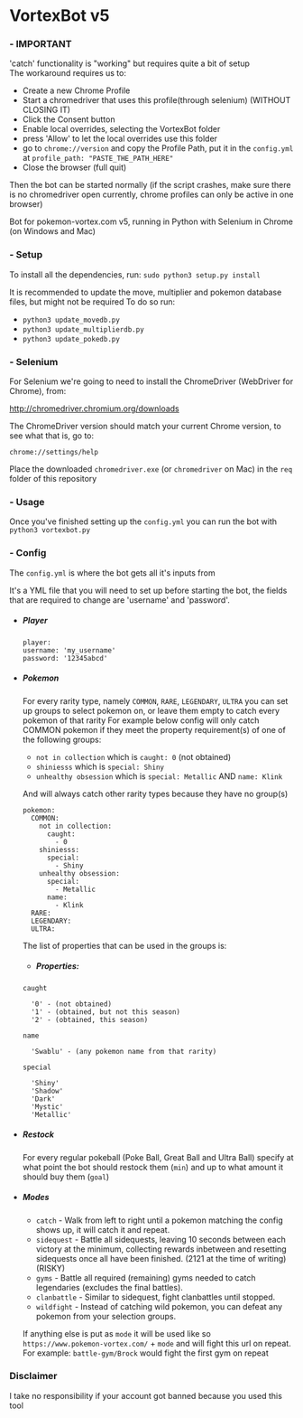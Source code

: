 
#  VortexBot v5

### - IMPORTANT
'catch' functionality is "working" but requires quite a bit of setup\
The workaround requires us to:
- Create a new Chrome Profile
- Start a chromedriver that uses this profile(through selenium) (WITHOUT CLOSING IT)
- Click the Consent button
- Enable local overrides, selecting the VortexBot folder
- press 'Allow' to let the local overrides use this folder
- go to `chrome://version` and copy the Profile Path, put it in the `config.yml` at `profile_path: "PASTE_THE_PATH_HERE"`
- Close the browser (full quit)

Then the bot can be started normally
(if the script crashes, make sure there is no chromedriver open currently, chrome profiles can only be active in one browser)

Bot for pokemon-vortex.com v5, running in Python with Selenium in Chrome (on Windows and Mac)

### - Setup

To install all the dependencies, run: 
`sudo python3 setup.py install` 

It is recommended to update the move, multiplier and pokemon database files, but might not be required
To do so run:
- `python3 update_movedb.py`
- `python3 update_multiplierdb.py`
- `python3 update_pokedb.py`

###  - Selenium

For Selenium we're going to need to install the ChromeDriver (WebDriver for Chrome), from:

http://chromedriver.chromium.org/downloads

The ChromeDriver version should match your current Chrome version, to see what that is, go to:

`chrome://settings/help`

Place the downloaded `chromedriver.exe` (or `chromedriver` on Mac) in the `req` folder of this repository

### - Usage

Once you've finished setting up the `config.yml` you can run the bot with `python3 vortexbot.py`

###  - Config

The `config.yml` is where the bot gets all it's inputs from

It's a YML file that you will need to set up before starting the bot, the fields that are required to change are 'username' and 'password'.
- ##### Player
    ```
    player:
    username: 'my_username'
    password: '12345abcd'
    ```
- ##### Pokemon
    For every rarity type, namely `COMMON`, `RARE`, `LEGENDARY`, `ULTRA` you can set up groups to select pokemon on, or leave them empty to catch every pokemon of that rarity
    For example below config will only catch COMMON pokemon if they meet the property requirement(s) of one of the following  groups:
     - `not in collection` which is `caught: 0` (not obtained)
     - `shiniesss` which is `special: Shiny`
     - `unhealthy obsession` which is `special: Metallic` AND `name: Klink`
 
    And will always catch other rarity types because they have no group(s)
    ```
    pokemon:
      COMMON:
        not in collection:
          caught:
            - 0
        shiniesss:
          special:
            - Shiny
        unhealthy obsession:
          special:
            - Metallic
          name:
            - Klink
      RARE:
      LEGENDARY:
      ULTRA:
    ```
    The list of properties that can be used in the groups is:
    - ##### Properties:
     `caught` 
     
		'0' - (not obtained)
        '1' - (obtained, but not this season)
        '2' - (obtained, this season)
     `name` 
     
		'Swablu' - (any pokemon name from that rarity)
     `special` 
     
		'Shiny'
		'Shadow'
		'Dark'
		'Mystic'
		'Metallic'

- ##### Restock
  For every regular pokeball (Poke Ball, Great Ball and Ultra Ball) specify at what point the bot should restock them (`min`) and up to what amount it should buy them (`goal`)

- ##### Modes
  - `catch` - Walk from left to right until a pokemon matching the config shows up, it will catch it and repeat.
  - `sidequest` - Battle all sidequests, leaving 10 seconds between each victory at the minimum, collecting rewards inbetween and resetting sidequests once all have been finished. (2121 at the time of writing) (RISKY)
  - `gyms` - Battle all required (remaining) gyms needed to catch legendaries (excludes the final battles).
  - `clanbattle` - Similar to sidequest, fight clanbattles until stopped.
  - `wildfight` - Instead of catching wild pokemon, you can defeat any pokemon from your selection groups.

  If anything else is put as `mode` it will be used like so `https://www.pokemon-vortex.com/` + `mode` and will fight this url on repeat.
  For example: `battle-gym/Brock` would fight the first gym on repeat

### Disclaimer
I take no responsibility if your account got banned because you used this tool
